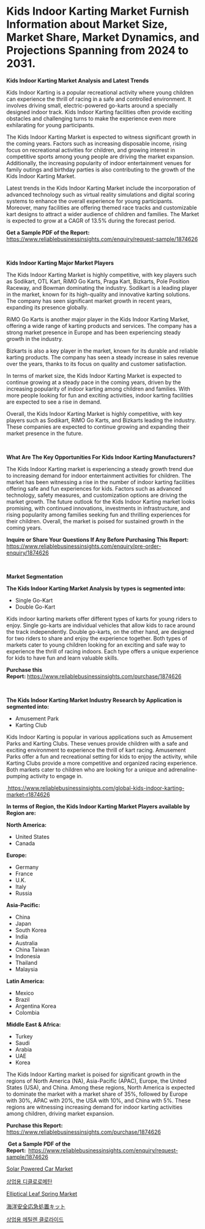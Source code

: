 <p><h1>Kids Indoor Karting Market Furnish Information about Market Size, Market Share, Market Dynamics, and Projections Spanning from 2024 to 2031.</h1></p><p><strong>Kids Indoor Karting Market Analysis and Latest Trends</strong></p>
<p><p>Kids Indoor Karting is a popular recreational activity where young children can experience the thrill of racing in a safe and controlled environment. It involves driving small, electric-powered go-karts around a specially designed indoor track. Kids Indoor Karting facilities often provide exciting obstacles and challenging turns to make the experience even more exhilarating for young participants.</p><p>The Kids Indoor Karting Market is expected to witness significant growth in the coming years. Factors such as increasing disposable income, rising focus on recreational activities for children, and growing interest in competitive sports among young people are driving the market expansion. Additionally, the increasing popularity of indoor entertainment venues for family outings and birthday parties is also contributing to the growth of the Kids Indoor Karting Market.</p><p>Latest trends in the Kids Indoor Karting Market include the incorporation of advanced technology such as virtual reality simulations and digital scoring systems to enhance the overall experience for young participants. Moreover, many facilities are offering themed race tracks and customizable kart designs to attract a wider audience of children and families. The Market is expected to grow at a CAGR of 13.5% during the forecast period.</p></p>
<p><strong>Get a Sample PDF of the Report:&nbsp;</strong> <a href="https://www.reliablebusinessinsights.com/enquiry/request-sample/1874626">https://www.reliablebusinessinsights.com/enquiry/request-sample/1874626</a></p>
<p>&nbsp;</p>
<p><strong>Kids Indoor Karting Major Market Players</strong></p>
<p><p>The Kids Indoor Karting Market is highly competitive, with key players such as Sodikart, OTL Kart, RiMO Go Karts, Praga Kart, Bizkarts, Pole Position Raceway, and Bowman dominating the industry. Sodikart is a leading player in the market, known for its high-quality and innovative karting solutions. The company has seen significant market growth in recent years, expanding its presence globally.</p><p>RiMO Go Karts is another major player in the Kids Indoor Karting Market, offering a wide range of karting products and services. The company has a strong market presence in Europe and has been experiencing steady growth in the industry.</p><p>Bizkarts is also a key player in the market, known for its durable and reliable karting products. The company has seen a steady increase in sales revenue over the years, thanks to its focus on quality and customer satisfaction.</p><p>In terms of market size, the Kids Indoor Karting Market is expected to continue growing at a steady pace in the coming years, driven by the increasing popularity of indoor karting among children and families. With more people looking for fun and exciting activities, indoor karting facilities are expected to see a rise in demand.</p><p>Overall, the Kids Indoor Karting Market is highly competitive, with key players such as Sodikart, RiMO Go Karts, and Bizkarts leading the industry. These companies are expected to continue growing and expanding their market presence in the future.</p></p>
<p>&nbsp;</p>
<p><strong>What Are The Key Opportunities For Kids Indoor Karting Manufacturers?</strong></p>
<p><p>The Kids Indoor Karting market is experiencing a steady growth trend due to increasing demand for indoor entertainment activities for children. The market has been witnessing a rise in the number of indoor karting facilities offering safe and fun experiences for kids. Factors such as advanced technology, safety measures, and customization options are driving the market growth. The future outlook for the Kids Indoor Karting market looks promising, with continued innovations, investments in infrastructure, and rising popularity among families seeking fun and thrilling experiences for their children. Overall, the market is poised for sustained growth in the coming years.</p></p>
<p><strong>Inquire or Share Your Questions If Any Before Purchasing This Report:</strong> <a href="https://www.reliablebusinessinsights.com/enquiry/pre-order-enquiry/1874626">https://www.reliablebusinessinsights.com/enquiry/pre-order-enquiry/1874626</a></p>
<p>&nbsp;</p>
<p><strong>Market Segmentation</strong></p>
<p><strong>The Kids Indoor Karting Market Analysis by types is segmented into:</strong></p>
<p><ul><li>Single Go-Kart</li><li>Double Go-Kart</li></ul></p>
<p><p>Kids indoor karting markets offer different types of karts for young riders to enjoy. Single go-karts are individual vehicles that allow kids to race around the track independently. Double go-karts, on the other hand, are designed for two riders to share and enjoy the experience together. Both types of markets cater to young children looking for an exciting and safe way to experience the thrill of racing indoors. Each type offers a unique experience for kids to have fun and learn valuable skills.</p></p>
<p><strong>Purchase this Report:&nbsp;</strong><a href="https://www.reliablebusinessinsights.com/purchase/1874626">https://www.reliablebusinessinsights.com/purchase/1874626</a></p>
<p>&nbsp;</p>
<p><strong>The Kids Indoor Karting Market Industry Research by Application is segmented into:</strong></p>
<p><ul><li>Amusement Park</li><li>Karting Club</li></ul></p>
<p><p>Kids Indoor Karting is popular in various applications such as Amusement Parks and Karting Clubs. These venues provide children with a safe and exciting environment to experience the thrill of kart racing. Amusement Parks offer a fun and recreational setting for kids to enjoy the activity, while Karting Clubs provide a more competitive and organized racing experience. Both markets cater to children who are looking for a unique and adrenaline-pumping activity to engage in.</p></p>
<p><a href="https://www.reliablebusinessinsights.com/global-kids-indoor-karting-market-r1874626">&nbsp;https://www.reliablebusinessinsights.com/global-kids-indoor-karting-market-r1874626</a></p>
<p><strong>In terms of Region, the Kids Indoor Karting Market Players available by Region are:</strong></p>
<p>
    <p> <strong> North America: </strong>
        <ul>
            <li>United States</li>
            <li>Canada</li>
        </ul>
        </p> 
    <p> <strong> Europe: </strong>
        <ul>
            <li>Germany</li>
            <li>France</li>
            <li>U.K.</li>
            <li>Italy</li>
            <li>Russia</li>
        </ul>
        </p> 
    <p> <strong> Asia-Pacific: </strong>
        <ul>
            <li>China</li>
            <li>Japan</li>
            <li>South Korea</li>
            <li>India</li>
            <li>Australia</li>
            <li>China Taiwan</li>
            <li>Indonesia</li>
            <li>Thailand</li>
            <li>Malaysia</li>
        </ul>
        </p> 
    <p> <strong> Latin America: </strong>
        <ul>
            <li>Mexico</li>
            <li>Brazil</li>
            <li>Argentina Korea</li>
            <li>Colombia</li>
        </ul>
        </p> 
    <p> <strong> Middle East & Africa: </strong>
        <ul>
            <li>Turkey</li>
            <li>Saudi</li>
            <li>Arabia</li>
            <li>UAE</li>
            <li>Korea</li>
        </ul>
    </p>
    </p>
<p><p>The Kids Indoor Karting market is poised for significant growth in the regions of North America (NA), Asia-Pacific (APAC), Europe, the United States (USA), and China. Among these regions, North America is expected to dominate the market with a market share of 35%, followed by Europe with 30%, APAC with 20%, the USA with 10%, and China with 5%. These regions are witnessing increasing demand for indoor karting activities among children, driving market expansion.</p></p>
<p><strong>Purchase this Report: </strong><a href="https://www.reliablebusinessinsights.com/purchase/1874626">https://www.reliablebusinessinsights.com/purchase/1874626</a></p>
<p>&nbsp;<strong>Get a Sample PDF of the Report:&nbsp;&nbsp;</strong><a href="https://www.reliablebusinessinsights.com/enquiry/request-sample/1874626">https://www.reliablebusinessinsights.com/enquiry/request-sample/1874626</a></p>
<p><strong></strong></p>
<p><p><a href="https://github.com/niyotibauri9/Market-Research-Report-List-1/blob/main/solar-powered-car-market.md">Solar Powered Car Market</a></p><p><a href="https://github.com/Tristiarton768456/Market-Research-Report-List-2/blob/main/2544244115285.md">상업용 디클로로메탄</a></p><p><a href="https://github.com/ajiariaa/Market-Research-Report-List-1/blob/main/elliptical-leaf-spring-market.md">Elliptical Leaf Spring Market</a></p><p><a href="https://github.com/LuzHills1972/Market-Research-Report-List-1/blob/main/6713781128121.md">海洋安全応急処置キット</a></p><p><a href="https://github.com/vsoq0zknh59/Market-Research-Report-List-2/blob/main/5248801115284.md">상업용 메틸렌 클로라이드</a></p></p>